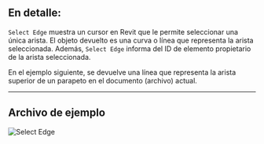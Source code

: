 ## En detalle:

`Select Edge` muestra un cursor en Revit que le permite seleccionar una única arista. El objeto devuelto es una curva o línea que representa la arista seleccionada. Además, `Select Edge` informa del ID de elemento propietario de la arista seleccionada.

En el ejemplo siguiente, se devuelve una línea que representa la arista superior de un parapeto en el documento (archivo) actual.

___
## Archivo de ejemplo

![Select Edge](./Dynamo.Nodes.DSEdgeSelection_img.jpg)
